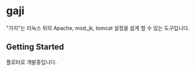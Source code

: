 # gaji

"가지"는 리눅스 위의 Apache, mod_jk, tomcat 설정을 쉽게 할 수 있는 도구입니다.

## Getting Started

플로터로 개발중입니다.

